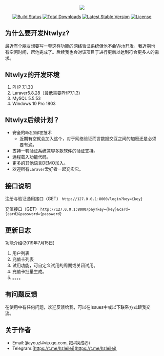 <p align="center"><img src="https://laravel.com/assets/img/components/logo-laravel.svg"></p>
<p align="center">
<a href="https://travis-ci.org/laravel/framework"><img src="https://travis-ci.org/laravel/framework.svg" alt="Build Status"></a>
<a href="https://packagist.org/packages/laravel/framework"><img src="https://poser.pugx.org/laravel/framework/d/total.svg" alt="Total Downloads"></a>
<a href="https://packagist.org/packages/laravel/framework"><img src="https://poser.pugx.org/laravel/framework/v/stable.svg" alt="Latest Stable Version"></a>
<a href="https://packagist.org/packages/laravel/framework"><img src="https://poser.pugx.org/laravel/framework/license.svg" alt="License"></a>
</p>

## 为什么要开发Ntwlyz?
最近有个朋友想要写一套这样功能的网络验证系统但他不会Web开发，我近期也有空闲时间，帮他完成了。后续我也会对该项目于进行更新以达到符合更多人的需求。

## Ntwlyz的开发环境
1. PHP 7.1.30
2. Laraver5.8.28（最低需要PHP7.1.3）
3. MySQL 5.5.53
4. Windows 10 Pro 1803

## Ntwlyz后续计划？

* 安全的`动态加解密`技术
    * 近期有空就会加入这个，对于网络验证而言数据交互之间的加密还是必须要有滴。
* 支持一套验证系统兼容多款软件的验证支持。
* 远程载入功能代码。
* 更多的其他语言DEMO加入。
* 欢迎所有`Laraver`爱好者一起充实它。

## 接口说明
注册与验证通用接口（GET）
`http://127.0.0.1:8000/login?key={key}`

充值接口（GET）
`http://127.0.0.1:8000/pay?key={key}&card={card}&password={password}`

## 更新日志

功能介绍(2019年7月15日)
1. 用户列表
2. 充值卡列表
3. 试用功能，可自定义试用的周期或关闭试用。
4. 充值卡批量生成。
5. 。。。。

## 有问题反馈
在使用中有任何问题，欢迎反馈给我，可以在Issues中或以下联系方式跟我交流。

## 关于作者
* Email:(jiayouzl#vip.qq.com, 把#换成@)
* Telegram:[https://t.me/hzleilei](https://t.me/hzleilei)